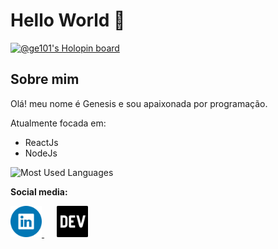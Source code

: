 # Hello World 👋

[![@ge101's Holopin board](https://holopin.me/ge101)](https://holopin.io/@ge101)

## Sobre mim

<p>Olá! meu nome é Genesis e sou apaixonada por programação.</p>

Atualmente focada em:

- ReactJs
- NodeJs


![Most Used Languages](https://github-readme-stats.vercel.app/api/top-langs/?username=g-101&theme=tokyonight&hide_border=false&include_all_commits=false&count_private=false&layout=compact)

**Social media:**

<a href='https://www.linkedin.com/in/genesislima101/' title='linkedIn profile' style="margin-right: 20px;">
  <img src='./linkedin-logo.png' alt='linkedIn logo' height=50  />
</a>
<a href='https://dev.to/g101' title='DEV blog'>
  <img src='./dev-logo.png' alt='DEV logo' height=50 />
</a>
